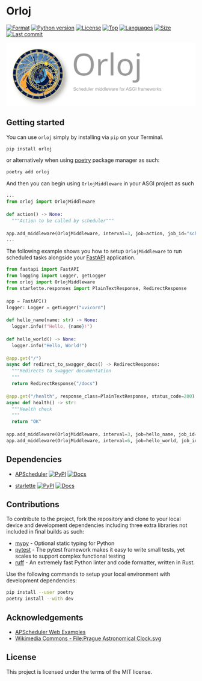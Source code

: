# Orloj

[![Format](https://img.shields.io/pypi/format/orloj)](https://pypi.org/project/orloj)
[![Python version](https://img.shields.io/pypi/pyversions/orloj)](https://pypi.org/project/orloj)
[![License](https://img.shields.io/pypi/l/orloj)](https://pypi.org/project/orloj)
[![Top](https://img.shields.io/github/languages/top/aekasitt/orloj)](.)
[![Languages](https://img.shields.io/github/languages/count/aekasitt/orloj)](.)
[![Size](https://img.shields.io/github/repo-size/aekasitt/orloj)](.)
[![Last commit](https://img.shields.io/github/last-commit/aekasitt/orloj/master)](.)

[![Orloj banner](static/orloj-banner.svg)](static/orloj-banner.svg)

## Getting started

You can use `orloj` simply by installing via `pip` on your Terminal.

```sh
pip install orloj
```

or alternatively when using [poetry](https://python-poetry.org) package manager as such:

```sh
poetry add orloj
```

And then you can begin using `OrlojMiddleware` in your ASGI project as such

```python
...
from orloj import OrlojMiddleware

def action() -> None:
  """Action to be called by scheduler"""

app.add_middleware(OrlojMiddleware, interval=3, job=action, job_id="scheduled-action")
...
```

The following example shows you how to setup `OrlojMiddleware` to run scheduled tasks alongside
your [FastAPI](https://github.com/tiangolo/fastapi) application.

```python
from fastapi import FastAPI
from logging import Logger, getLogger
from orloj import OrlojMiddleware
from starlette.responses import PlainTextResponse, RedirectResponse

app = FastAPI()
logger: Logger = getLogger("uvicorn")

def hello_name(name: str) -> None:
  logger.info(f"Hello, {name}!")

def hello_world() -> None:
  logger.info("Hello, World!")

@app.get("/")
async def redirect_to_swagger_docs() -> RedirectResponse:
  """Redirects to swagger documentation
  """
  return RedirectResponse("/docs")

@app.get("/health", response_class=PlainTextResponse, status_code=200)
async def health() -> str:
  """Health check
  """
  return "OK"

app.add_middleware(OrlojMiddleware, interval=3, job=hello_name, job_id="hello-igor", name="Igor")
app.add_middleware(OrlojMiddleware, interval=6, job=hello_world, job_id="hello-world")
```

## Dependencies

* [APScheduler](https://github.com/agronholm/apscheduler)
  [![PyPI](https://img.shields.io/badge/PyPI-3775A9?logo=pypi&logoColor=white)](https://pypi.org/project/APScheduler)
  [![Docs](https://img.shields.io/readthedocs/apscheduler?logo=readthedocs)](https://apscheduler.readthedocs.io/en/3.x)

* [starlette](https://www.starlette.io)
  [![PyPI](https://img.shields.io/badge/PyPI-3775A9?logo=pypi&logoColor=white)](https://pypi.org/project/starlette)
  [![Docs](https://img.shields.io/badge/MkDocs-526CFE?logo=materialformkdocs&logoColor=white)](https://www.starlette.io)

## Contributions

To contribute to the project, fork the repository and clone to your local device and development
dependencies including three extra libraries not included in final builds as such:

* [mypy](https://github.com/python/mypy) - Optional static typing for Python
* [pytest](https://github.com/pytest-dev/pytest) - The pytest framework makes it easy to write small tests, yet scales to support complex functional testing
* [ruff](https://github.com/astral-sh/ruff) - An extremely fast Python linter and code formatter, written in Rust. 

Use the following commands to setup your local environment with development dependencies:

```bash
pip install --user poetry
poetry install --with dev
```

## Acknowledgements

* [APScheduler Web Examples](https://github.com/agronholm/apscheduler/tree/master/examples/web)
* [Wikimedia Commons - File:Prague Astronomical Clock.svg](https://commons.wikimedia.org/wiki/File:Prague_Astronomical_Clock.svg)

## License

This project is licensed under the terms of the MIT license.
